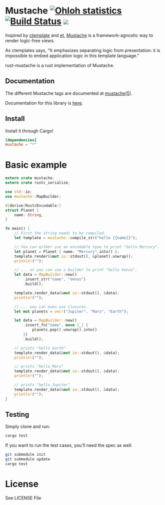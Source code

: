 Mustache [![Ohloh statistics](http://www.ohloh.net/p/rust-mustache/widgets/project_thin_badge.gif)](https://www.ohloh.net/p/rust-mustache) [![Build Status](http://travis-ci.org/nickel-org/rust-mustache.png?branch=master)](https://travis-ci.org/nickel-org/rust-mustache) [![](http://meritbadge.herokuapp.com/mustache)](https://crates.io/crates/mustache)
========

Inspired by [ctemplate][1] and [et][2], [Mustache][3] is a framework-agnostic way
to render logic-free views.

As ctemplates says, "It emphasizes separating logic from presentation: it is
impossible to embed application logic in this template language."

rust-mustache is a rust implementation of Mustache.

## Documentation

The different Mustache tags are documented at [mustache(5)][4].

Documentation for this library is [here][5].

## Install

Install it through Cargo!

```toml
[dependencies]
mustache = "*"
```

# Basic example

```rust
extern crate mustache;
extern crate rustc_serialize;

use std::io;
use mustache::MapBuilder;

#[derive(RustcEncodable)]
struct Planet {
    name: String,
}

fn main() {
    // First the string needs to be compiled.
    let template = mustache::compile_str("hello {{name}}");

    // You can either use an encodable type to print "hello Mercury".
    let planet = Planet { name: "Mercury".into() };
    template.render(&mut io::stdout(), &planet).unwrap();
    println!("");

    // ... or you can use a builder to print "hello Venus".
    let data = MapBuilder::new()
        .insert_str("name", "Venus")
        .build();

    template.render_data(&mut io::stdout(), &data);
    println!("");

    // ... you can even use closures.
    let mut planets = vec!("Jupiter", "Mars", "Earth");

    let data = MapBuilder::new()
        .insert_fn("name", move |_| {
            planets.pop().unwrap().into()
        })
        .build();

    // prints "hello Earth"
    template.render_data(&mut io::stdout(), &data);
    println!("");

    // prints "hello Mars"
    template.render_data(&mut io::stdout(), &data);
    println!("");

    // prints "hello Jupiter"
    template.render_data(&mut io::stdout(), &data);
    println!("");
}
```

## Testing

Simply clone and run:

```bash
cargo test
```

If you want to run the test cases, you'll need the spec as well.

```bash
git submodule init
git submodule update
cargo test
```

[1]: http://code.google.com/p/google-ctemplate/
[2]: http://www.ivan.fomichev.name/2008/05/erlang-template-engine-prototype.html
[3]: https://mustache.github.io/
[4]: http://mustache.github.com/mustache.5.html
[5]: http://nickel-org.github.io/rust-mustache

# License

See LICENSE File
